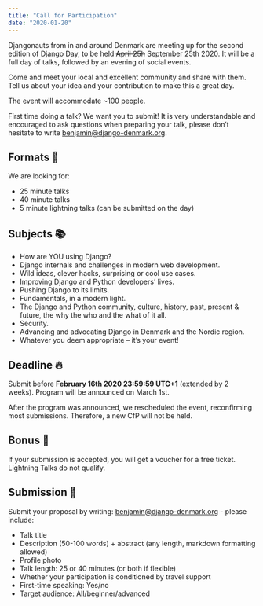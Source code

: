 ```yaml
---
title: "Call for Participation"
date: "2020-01-20"
---
```


Djangonauts from in and around Denmark are meeting up for the second edition of Django Day, to be held <del>April 25h</del> September 25th 2020. It will be a full day of talks, followed by an evening of social events.

Come and meet your local and excellent community and share with them. Tell us about your idea and your contribution to make this a great day.

The event will accommodate ~100 people.

First time doing a talk? We want you to submit! It is very understandable and encouraged to ask questions when preparing your talk, please don’t hesitate to write benjamin@django-denmark.org.

## Formats 🌈

We are looking for:

* 25 minute talks
* 40 minute talks
* 5 minute lightning talks (can be submitted on the day)

## Subjects 📚

* How are YOU using Django?
* Django internals and challenges in modern web development.
* Wild ideas, clever hacks, surprising or cool use cases.
* Improving Django and Python developers’ lives.
* Pushing Django to its limits.
* Fundamentals, in a modern light.
* The Django and Python community, culture, history, past, present & future, the why the who and the what of it all.
* Security.
* Advancing and advocating Django in Denmark and the Nordic region.
* Whatever you deem appropriate – it’s your event!

## Deadline 🔥

Submit before **February 16th 2020 23:59:59 UTC+1** (extended by 2 weeks). Program will be announced on March 1st.

After the program was announced, we rescheduled the event, reconfirming most submissions. Therefore, a new CfP will not be held.

## Bonus 🎁

If your submission is accepted, you will get a voucher for a free ticket. Lightning Talks do not qualify.

## Submission 🧐

Submit your proposal by writing: benjamin@django-denmark.org - please include:

* Talk title
* Description (50-100 words) + abstract (any length, markdown formatting allowed)
* Profile photo
* Talk length: 25 or 40 minutes (or both if flexible)
* Whether your participation is conditioned by travel support
* First-time speaking: Yes/no
* Target audience: All/beginner/advanced

